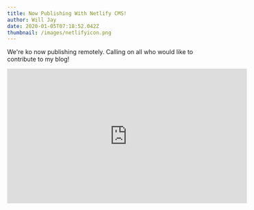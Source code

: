 ```yaml
---
title: Now Publishing With Netlify CMS!
author: Will Jay
date: 2020-01-05T07:18:52.042Z
thumbnail: /images/netlifyicon.png
---
```

We're ko now publishing remotely. Calling on all who would like to contribute to my blog!

<iframe width="560" height="315" src="https://www.youtube.com/embed/jsLUidiYm0w" frameborder="0" allow="accelerometer; autoplay; encrypted-media; gyroscope; picture-in-picture" allowfullscreen></iframe>
